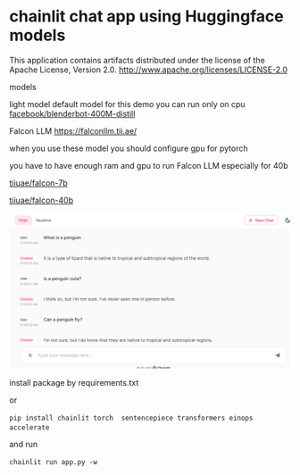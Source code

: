 # chainlit chat app using Huggingface models

This application contains artifacts distributed under the license of the Apache License, Version 2.0.
http://www.apache.org/licenses/LICENSE-2.0

models

light model default model for this demo you can run only on cpu [facebook/blenderbot-400M-distill](https://huggingface.co/facebook/blenderbot-400M-distill)


Falcon LLM
https://falconllm.tii.ae/

when you use these model you should configure gpu for pytorch

you have to have enough ram and gpu to run Falcon LLM especially for 40b

[tiiuae/falcon-7b](https://huggingface.co/tiiuae/falcon-7b)

[tiiuae/falcon-40b](https://huggingface.co/tiiuae/falcon-40b)

![sample chat demo](a.PNG)


install package by requirements.txt

or 

`pip install chainlit torch  sentencepiece transformers einops accelerate`

and run

`chainlit run app.py -w`